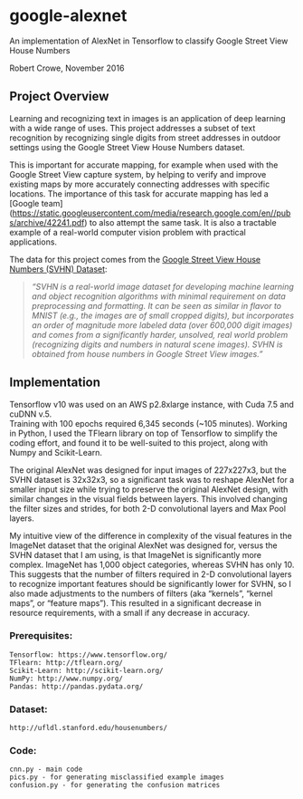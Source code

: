 # google-alexnet
An implementation of AlexNet in Tensorflow to classify Google Street View 
House Numbers

Robert Crowe, November 2016

## Project Overview
Learning and recognizing text in images is an application of deep 
learning with a wide range of uses.  This project addresses a subset 
of text recognition by recognizing single digits from street addresses 
in outdoor settings using the Google Street View House Numbers dataset.  

This is important for accurate mapping, for example when used with the 
Google Street View capture system, by helping to verify and improve 
existing maps by more accurately connecting addresses with specific 
locations.  The importance of this task for accurate mapping has led a 
[Google team] (https://static.googleusercontent.com/media/research.google.com/en//pubs/archive/42241.pdf)
to also attempt the same task.  It is also a tractable example 
of a real-world computer vision problem with practical applications.

The data for this project comes from the [Google Street View House Numbers 
(SVHN) Dataset](http://ufldl.stanford.edu/housenumbers/):

>_“SVHN is a real-world image dataset for developing machine learning and 
object recognition algorithms with minimal requirement on data preprocessing 
and formatting. It can be seen as similar in flavor to MNIST (e.g., the 
images are of small cropped digits), but incorporates an order of magnitude 
more labeled data (over 600,000 digit images) and comes from a significantly 
harder, unsolved, real world problem (recognizing digits and numbers in 
natural scene images). SVHN is obtained from house numbers in Google Street 
View images.”_

## Implementation

Tensorflow v10 was used on an AWS p2.8xlarge instance, with Cuda 7.5 and cuDNN v.5.  
Training with 100 epochs required 6,345 seconds (~105 minutes).  Working in Python, 
I used the TFlearn library on top of Tensorflow to simplify the coding effort, and 
found it to be well-suited to this project, along with Numpy and Scikit-Learn.

The original AlexNet was designed for input images of 227x227x3, but the SVHN dataset 
is 32x32x3, so a significant task was to reshape AlexNet for a smaller input size 
while trying to preserve the original AlexNet design, with similar changes in the 
visual fields between layers.  This involved changing the filter sizes and strides, 
for both 2-D convolutional layers and Max Pool layers.

My intuitive view of the difference in complexity of the visual features in the 
ImageNet dataset that the original AlexNet was designed for, versus the SVHN dataset 
that I am using, is that ImageNet is significantly more complex.  ImageNet has 
1,000 object categories, whereas SVHN has only 10.  This suggests that the number 
of filters required in 2-D convolutional layers to recognize important features 
should be significantly lower for SVHN, so I also made adjustments to the numbers 
of filters (aka “kernels”, “kernel maps”, or “feature maps”).  This resulted in a 
significant decrease in resource requirements, with a small if any decrease in 
accuracy.

### Prerequisites:
	Tensorflow: https://www.tensorflow.org/
	TFlearn: http://tflearn.org/
	Scikit-Learn: http://scikit-learn.org/
	NumPy: http://www.numpy.org/
	Pandas: http://pandas.pydata.org/

### Dataset:
	http://ufldl.stanford.edu/housenumbers/

### Code:
	cnn.py - main code
	pics.py - for generating misclassified example images
	confusion.py - for generating the confusion matrices